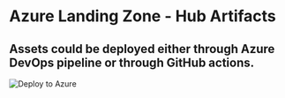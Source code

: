 # Azure Landing Zone - Hub Artifacts
## Assets could be deployed either through Azure DevOps pipeline or through GitHub actions. 

![Deploy to Azure](https://aka.ms/deploytoazurebutton)

